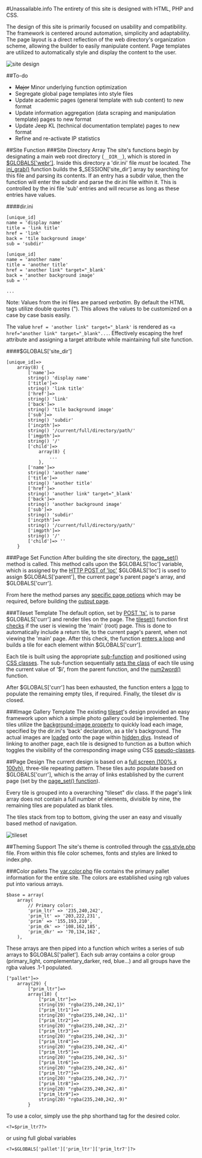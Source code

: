 #Unassailable.info
The entirety of this site is designed with HTML, PHP and CSS.

The design of this site is primarily focused on usability and compatibility.  The framework is centered around automation, simplicity and adaptability.  The page layout is a direct reflection of the web directory's organization scheme, allowing the builder to easily manipulate content.  Page templates are utilized to automatically style and display the content to the user.

![site design](https://raw.githubusercontent.com/unassailable/uinfo/master/media/design.png)


##To-do
- ~~Major~~ Minor underlying function optimization
- Segregate global page templates into style files
- Update academic pages (general template with sub content) to new format
- Update information aggregation (data scraping and manipulation template) pages to new format
- Update Jeep KL (technical documentation template) pages to new format
- Refine and re-activate IP statistics

##Site Function
###Site Directory Array
The site's functions begin by designating a main web root directory (`__DIR__`), which is stored in [$GLOBALS['webr']](https://github.com/unassailable/uinfo/blob/master/inc/function.php#L6).  Inside this directory a 'dir.ini' file *must* be located.  The [ini_grab()](https://github.com/unassailable/uinfo/blob/master/inc/function.php#L36) function builds the $_SESSION['site_dir'] array by searching for this file and parsing its contents.  If an entry has a subdir value, then the function will enter the subdir and parse the dir.ini file within it.  This is controlled by the ini file 'sub' entries and will recurse as long as these entries have values.

####dir.ini
```
[unique_id]
name = 'display name'
title = 'link title'
href = 'link'
back = 'tile background image'
sub = 'subdir'

[unique_id]
name = 'another name'
title = 'another title'
href = 'another link" target="_blank'
back = 'another background image'
sub = ''

...
```

Note: Values from the ini files are parsed *verbatim*.  By default the HTML tags utilize double quotes (").  This allows the values to be customized on a case by case basis easily.

The value `href = 'another link" target="_blank'` is rendered as `<a href="another link" target="_blank"...`.  Effectively escaping the href attribute and assigning a target attribute while maintaining full site function.

####$GLOBALS['site_dir']
```
[unique_id]=>
	array(8) {
		['name']=>
		string() 'display name'
		['title']=>
		string() 'link title'
		['href']=>
		string() 'link'
		['back']=>
		string() 'tile background image'
		['sub']=>
		string() 'subdir'
		['incpth']=>
		string() '/current/full/directory/path/'
		['imgpth']=>
		string() '/'
		['child']=>
			array(8) {
				...
			},
		['name']=>
		string() 'another name'
		['title']=>
		string() 'another title'
		['href']=>
		string() 'another link" target="_blank'
		['back']=>
		string() 'another background image'
		['sub']=>
		string() 'subdir'
		['incpth']=>
		string() '/current/full/directory/path/'
		['imgpth']=>
		string() '/'
		['child']=> ''
    }
```

###Page Set Function
After building the site directory, the [page_set()](https://github.com/unassailable/uinfo/blob/master/inc/function.php#L63) method is called.  This method calls upon the $GLOBALS['loc'] variable, which is assigned by the [HTTP POST of 'loc'](https://github.com/unassailable/uinfo/blob/master/inc/function.php#L9)  $GLOBALS['loc'] is used to assign $GLOBALS['parent'], the current page's parent page's array, and $GLOBALS['curr'].

From here the method parses any [specific page options](https://github.com/unassailable/uinfo/blob/master/inc/function.php#L77) which may be required, before building the [output page](https://github.com/unassailable/uinfo/blob/master/inc/function.php#L82).

###Tileset Template
The default option, set by [POST 'ts'](https://github.com/unassailable/uinfo/blob/master/inc/function.php#L8), is to parse $GLOBALS['curr'] and render tiles on the page.  The [tileset()](https://github.com/unassailable/uinfo/blob/master/inc/function.php#L96-L127) function first [checks](https://github.com/unassailable/uinfo/blob/master/inc/function.php#L102-L107) if the user is viewing the 'main' (root) page.  This is done to automatically include a return tile, to the current page's parent, when not viewing the 'main' page.  After this check, the function [enters a loop](https://github.com/unassailable/uinfo/blob/master/inc/function.php#L108-L120) and builds a tile for each element within $GLOBALS['curr'].

Each tile is built using the appropriate [sub-function](https://github.com/unassailable/uinfo/blob/master/inc/function.php#L129-L154) and positioned using [CSS classes](https://github.com/unassailable/uinfo/blob/master/inc/css.layout.css#L77-L130).  The sub-function sequentially [sets the class](https://github.com/unassailable/uinfo/blob/master/inc/function.php#L142) of each tile using the current value of '$i', from the parent function, and the [num2word()](https://github.com/unassailable/uinfo/blob/master/inc/function.php#L703-L813) function.

After $GLOBALS['curr'] has been exhausted, the function enters a [loop](https://github.com/unassailable/uinfo/blob/master/inc/function.php#L121-L124) to populate the remaining empty tiles, if required.  Finally, the tileset div is closed.

###Image Gallery Template
The existing [tileset](https://github.com/unassailable/uinfo/blob/master/inc/function.php#L96)'s design provided an easy framework upon which a simple photo gallery could be implemented.  The tiles utilize the [background-image property](https://github.com/unassailable/uinfo/blob/master/inc/function.php#L142) to quickly load each image, specified by the dir.ini's 'back' declaration, as a tile's background.  The actual images are [loaded](https://github.com/unassailable/uinfo/blob/master/inc/function.php#L147) onto the page within [hidden divs](https://github.com/unassailable/uinfo/blob/master/inc/css.style.php#L372-L376).  Instead of linking to another page, each tile is designed to function as a button which toggles the visibility of the corresponding image using CSS [pseudo-classes](https://github.com/unassailable/uinfo/blob/master/inc/css.style.php#L378-L390).

##Page Design
The current design is based on a [full screen (100% x 100vh)](https://github.com/unassailable/uinfo/blob/master/inc/css.layout.css), three-tile repeating pattern.  These tiles auto populate based on $GLOBALS['curr'], which is the array of links established by the current page (set by the [page_set() function](https://github.com/unassailable/uinfo/blob/master/inc/function.php#L63)).

Every tile is grouped into a overarching "tileset" div class.  If the page's link array does not contain a full number of elements, divisible by nine, the remaining tiles are populated as blank tiles.

The tiles stack from top to bottom, giving the user an easy and visually based method of navigation.

![tileset](https://raw.githubusercontent.com/unassailable/uinfo/master/media/tileset.png)

##Theming Support
The site's theme is controlled through the [css.style.php](https://github.com/unassailable/uinfo/blob/master/inc/css.style.php) file.  From within this file color schemes, fonts and styles are linked to index.php.

###Color pallets
The [var.color.php](https://github.com/unassailable/uinfo/blob/master/inc/var.color.php) file contains the primary pallet information for the entire site.  The colors are established using rgb values put into various arrays.
```
$base = array(
	array(
		// Primary color:
		'prim_ltr' => '235,240,242',
		'prim_lt' => '203,222,231',
		'prim' => '155,193,210',
		'prim_dk' => '108,162,185',
		'prim_dkr' => '70,134,162',
	),
```
These arrays are then piped into a function which writes a series of sub arrays to $GLOBALS['pallet'].  Each sub array contains a color group (primary_light, complementary_darker, red, blue...) and all groups have the rgba values .1-1 populated.
```
["pallet"]=>
	array(29) {
		["prim_ltr"]=>
		array(10) {
			["prim_ltr"]=>
			string(19) "rgba(235,240,242,1)"
			["prim_ltr1"]=>
			string(20) "rgba(235,240,242,.1)"
			["prim_ltr2"]=>
			string(20) "rgba(235,240,242,.2)"
			["prim_ltr3"]=>
			string(20) "rgba(235,240,242,.3)"
			["prim_ltr4"]=>
			string(20) "rgba(235,240,242,.4)"
			["prim_ltr5"]=>
			string(20) "rgba(235,240,242,.5)"
			["prim_ltr6"]=>
			string(20) "rgba(235,240,242,.6)"
			["prim_ltr7"]=>
			string(20) "rgba(235,240,242,.7)"
			["prim_ltr8"]=>
			string(20) "rgba(235,240,242,.8)"
			["prim_ltr9"]=>
			string(20) "rgba(235,240,242,.9)"
		}
```
To use a color, simply use the php shorthand tag for the desired color. 
```
<?=$prim_ltr7?>
```
or using full global variables
```
<?=$GLOBALS['pallet']['prim_ltr']['prim_ltr7']?>
```